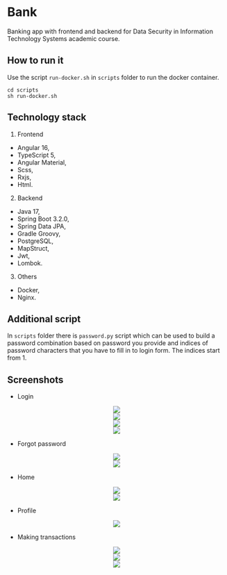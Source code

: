 # Bank

Banking app with frontend and backend for Data Security in Information Technology Systems academic course.

## How to run it

Use the script `run-docker.sh` in `scripts` folder to run the docker container.

```shell
cd scripts
sh run-docker.sh
```

## Technology stack

1. Frontend

* Angular 16,
* TypeScript 5,
* Angular Material,
* Scss,
* Rxjs,
* Html.

2. Backend

* Java 17,
* Spring Boot 3.2.0,
* Spring Data JPA,
* Gradle Groovy,
* PostgreSQL,
* MapStruct,
* Jwt,
* Lombok.

3. Others

* Docker,
* Nginx.

## Additional script

In `scripts` folder there is `password.py` script which can be used to build a password combination
based on password you provide and indices of password characters that you have to fill in to login form.
The indices start from 1.

## Screenshots

* Login

<div align="center">
    <img src="images/login-1.png">
</div>

<div align="center">
    <img src="images/login-2.png">
</div>

<div align="center">
    <img src="images/login-3.png">
</div>

<div align="center">
    <img src="images/login-4.png">
</div>

* Forgot password

<div align="center">
    <img src="images/forgot-1.png">
</div>

<div align="center">
    <img src="images/forgot-2.png">
</div>

* Home

<div align="center">
    <img src="images/home-1.png">
</div>

<div align="center">
    <img src="images/home-2.png">
</div>

* Profile

<div align="center">
    <img src="images/profile.png">
</div>

* Making transactions

<div align="center">
    <img src="images/transaction-1.png">
</div>

<div align="center">
    <img src="images/transaction-2.png">
</div>

<div align="center">
    <img src="images/transaction-3.png">
</div>
